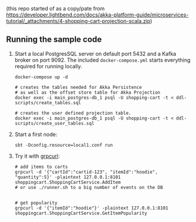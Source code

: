 (this repo started of as a copy/pate from https://developer.lightbend.com/docs/akka-platform-guide/microservices-tutorial/_attachments/4-shopping-cart-projection-scala.zip)

## Running the sample code

1. Start a local PostgresSQL server on default port 5432 and a Kafka broker on port 9092. The included `docker-compose.yml` starts everything required for running locally.

    ```shell
    docker-compose up -d

    # creates the tables needed for Akka Persistence
    # as well as the offset store table for Akka Projection
    docker exec -i main_postgres-db_1 psql -U shopping-cart -t < ddl-scripts/create_tables.sql
    
    # creates the user defined projection table.
    docker exec -i main_postgres-db_1 psql -U shopping-cart -t < ddl-scripts/create_user_tables.sql
    ```

2. Start a first node:

    ```
    sbt -Dconfig.resource=local1.conf run
    ```

3. Try it with [grpcurl](https://github.com/fullstorydev/grpcurl):

    ```shell
    # add items to carts
    grpcurl -d '{"cartId":"cartid-123", "itemId":"hoodie", "quantity":5}' -plaintext 127.0.0.1:8101 shoppingcart.ShoppingCartService.AddItem     
    # or use ./runner.sh to a big number of events on the DB


    # get popularity
    grpcurl -d '{"itemId":"hoodie"}' -plaintext 127.0.0.1:8101 shoppingcart.ShoppingCartService.GetItemPopularity
    ```
